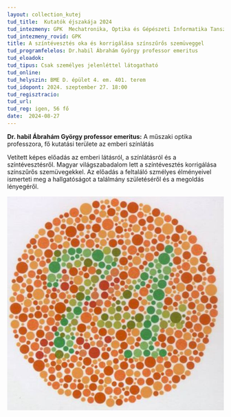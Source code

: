 ```yaml
---
layout: collection_kutej
tud_title:  Kutatók éjszakája 2024
tud_intezmeny: GPK  Mechatronika, Optika és Gépészeti Informatika Tanszék
tud_intezmeny_rovid: GPK
title: A színtévesztés oka és korrigálása színszűrős szemüveggel
tud_programfelelos: Dr.habil Ábrahám György professor emeritus
tud_eloadok: 
tud_tipus: Csak személyes jelenléttel látogatható
tud_online: 
tud_helyszin: BME D. épület 4. em. 401. terem
tud_idopont: 2024. szeptember 27. 18:00
tud_regisztracio: 
tud_url: 
tud_reg: igen, 56 fő
date:  2024-08-27
---
```


**Dr. habil Ábrahám György professor emeritus:** A műszaki optika professzora, fő kutatási területe az emberi színlátás 

Vetített képes előadás az emberi látásról, a színlátásról és a színtévesztésről. Magyar világszabadalom lett a színtévesztés korrigálása színszűrős szemüvegekkel. 
Az előadás a feltaláló szmélyes élményeivel ismerteti meg a hallgatóságot a találmány születéséről és a megoldás lényegéről.


![A színtévesztés oka és korrigálása színszűrős szemüveggel](../2024/images/a-szintevesztes-oka-es-korrigalasa-szinszuros-szemuveggel.JPG)
